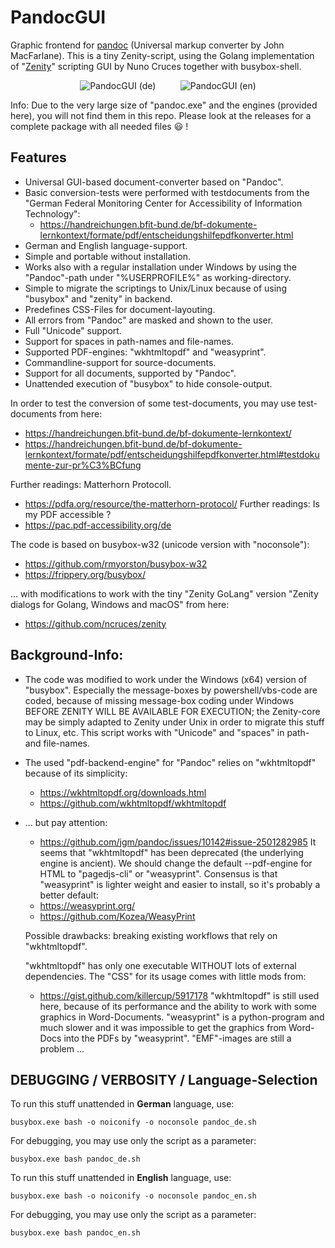 # PandocGUI

Graphic frontend for [pandoc](https://github.com/jgm/pandoc) (Universal markup converter by John MacFarlane). This is a tiny Zenity-script, using the Golang implementation of "[Zenity](https://github.com/ncruces/zenity)" scripting GUI by Nuno Cruces together with busybox-shell.

<p align="center">
  <img src="https://github.com/user-attachments/assets/a413c802-1564-4447-96d1-53c5269851b3" alt="PandocGUI (de)">
  &nbsp;&nbsp;&nbsp;&nbsp;&nbsp;&nbsp;&nbsp;&nbsp;
  <img src="https://github.com/user-attachments/assets/6b57b2a5-6148-4533-9ded-29a9384cc6df" alt="PandocGUI (en)">
</p>

Info: Due to the very large size of "pandoc.exe" and the engines (provided here), you will not find them in this repo. Please look at the releases for a complete package with all needed files 😃 !

## Features
- Universal GUI-based document-converter based on "Pandoc".
- Basic conversion-tests were performed with testdocuments from the "German Federal Monitoring Center for Accessibility of Information Technology":
  - https://handreichungen.bfit-bund.de/bf-dokumente-lernkontext/formate/pdf/entscheidungshilfepdfkonverter.html
- German and English language-support.
- Simple and portable without installation.
- Works also with a regular installation under Windows by using the "Pandoc"-path under "%USERPROFILE%" as working-directory.
- Simple to migrate the scriptings to Unix/Linux because of using "busybox" and "zenity" in backend.
- Predefines CSS-Files for document-layouting.
- All errors from "Pandoc" are masked and shown to the user.
- Full "Unicode" support.
- Support for spaces in path-names and file-names.
- Supported PDF-engines: "wkhtmltopdf" and "weasyprint".
- Commandline-support for source-documents.
- Support for all documents, supported by "Pandoc".
- Unattended execution of "busybox" to hide console-output.

In order to test the conversion of some test-documents, you may
use test-documents from here:
- https://handreichungen.bfit-bund.de/bf-dokumente-lernkontext/
- https://handreichungen.bfit-bund.de/bf-dokumente-lernkontext/formate/pdf/entscheidungshilfepdfkonverter.html#testdokumente-zur-pr%C3%BCfung

Further readings: Matterhorn Protocoll.
- https://pdfa.org/resource/the-matterhorn-protocol/
Further readings: Is my PDF accessible ?
- https://pac.pdf-accessibility.org/de

The code is based on busybox-w32 (unicode version with "noconsole"):
- https://github.com/rmyorston/busybox-w32
- https://frippery.org/busybox/

... with modifications to work with the tiny "Zenity GoLang" version
"Zenity dialogs for Golang, Windows and macOS" from here:
- https://github.com/ncruces/zenity

## Background-Info:

- The code was modified to work under the Windows (x64) version of
  "busybox". Especially the message-boxes by powershell/vbs-code are
  coded, because of missing message-box coding under Windows BEFORE
  ZENITY WILL BE AVAILABLE FOR EXECUTION; the Zenity-core may be
  simply adapted to Zenity under Unix in order to migrate this stuff
  to Linux, etc. This script works with "Unicode" and "spaces" in
  path- and file-names.

- The used "pdf-backend-engine" for "Pandoc" relies on "wkhtmltopdf"
  because of its simplicity:
  - https://wkhtmltopdf.org/downloads.html
  - https://github.com/wkhtmltopdf/wkhtmltopdf
- ... but pay attention:
  - https://github.com/jgm/pandoc/issues/10142#issue-2501282985
  It seems that "wkhtmltopdf" has been deprecated (the underlying
  engine is ancient). We should change the default --pdf-engine for
  HTML to "pagedjs-cli" or "weasyprint". Consensus is that
  "weasyprint" is lighter weight and easier to install, so it's
  probably a better default:
  - https://weasyprint.org/
  - https://github.com/Kozea/WeasyPrint

  Possible drawbacks:
  breaking existing workflows that rely on "wkhtmltopdf".

  "wkhtmltopdf" has only one executable WITHOUT lots of external dependencies. The "CSS" for its usage comes with little mods from:
  - https://gist.github.com/killercup/5917178
  "wkhtmltopdf" is still used here, because of its performance and the ability to work with some graphics in Word-Documents. "weasyprint" is a python-program and much slower and it was impossible to get the graphics from Word-Docs into the PDFs by "weasyprint". "EMF"-images are still a problem ...

## DEBUGGING / VERBOSITY / Language-Selection

To run this stuff unattended in <b>German</b> language, use:
```
busybox.exe bash -o noiconify -o noconsole pandoc_de.sh
```

For debugging, you may use only the script as a parameter:
```
busybox.exe bash pandoc_de.sh
```

To run this stuff unattended in <b>English</b> language, use:
```
busybox.exe bash -o noiconify -o noconsole pandoc_en.sh
```

For debugging, you may use only the script as a parameter:
```
busybox.exe bash pandoc_en.sh
```

